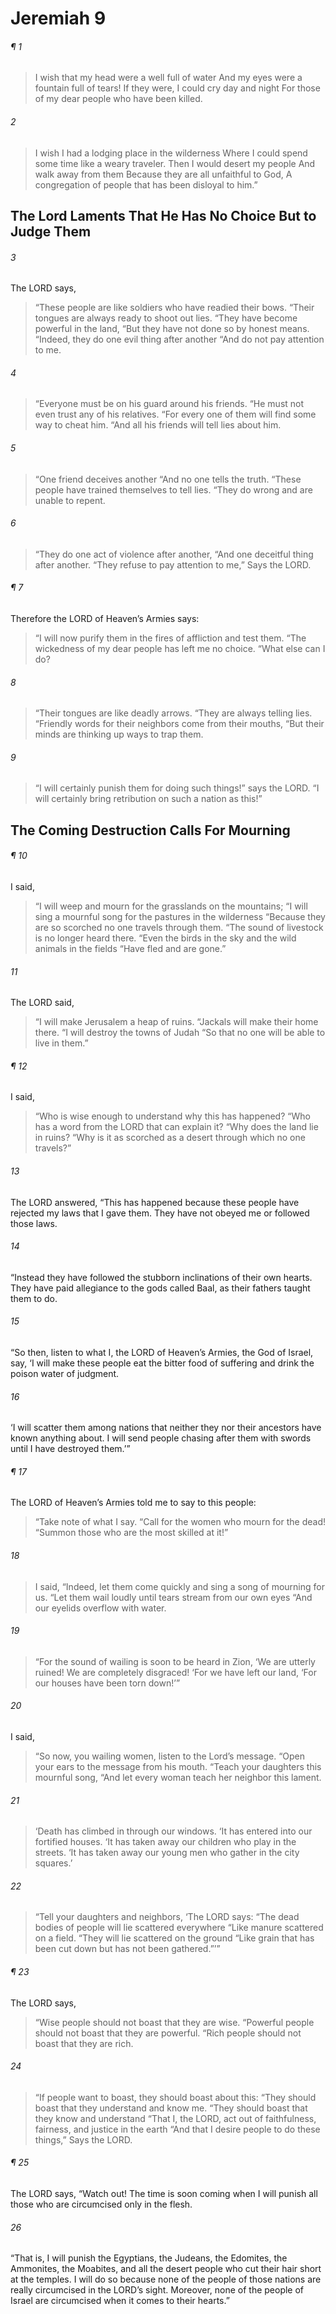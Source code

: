# Jeremiah 9
###### ¶ 1
>  I wish that my head were a well full of water
> And my eyes were a fountain full of tears!
> If they were, I could cry day and night
> For those of my dear people who have been killed.
###### 2
>  I wish I had a lodging place in the wilderness
> Where I could spend some time like a weary traveler.
> Then I would desert my people
> And walk away from them
> Because they are all unfaithful to God,
> A congregation of people that has been disloyal to him.”
## The Lord Laments That He Has No Choice But to Judge Them
###### 3
The LORD says,
> “These people are like soldiers who have readied their bows.
> “Their tongues are always ready to shoot out lies.
> “They have become powerful in the land,
> “But they have not done so by honest means.
> “Indeed, they do one evil thing after another
> “And do not pay attention to me.
###### 4
> “Everyone must be on his guard around his friends.
> “He must not even trust any of his relatives.
> “For every one of them will find some way to cheat him.
> “And all his friends will tell lies about him.
###### 5
> “One friend deceives another
> “And no one tells the truth.
> “These people have trained themselves to tell lies.
> “They do wrong and are unable to repent.
###### 6
> “They do one act of violence after another,
> “And one deceitful thing after another.
> “They refuse to pay attention to me,”
> Says the LORD.
###### ¶ 7
Therefore the LORD of Heaven’s Armies says:
> “I will now purify them in the fires of affliction and test them.
> “The wickedness of my dear people has left me no choice.
> “What else can I do?
###### 8
> “Their tongues are like deadly arrows.
> “They are always telling lies.
> “Friendly words for their neighbors come from their mouths,
> “But their minds are thinking up ways to trap them.
###### 9
> “I will certainly punish them for doing such things!” says the LORD.
> “I will certainly bring retribution on such a nation as this!”
## The Coming Destruction Calls For Mourning
###### ¶ 10
I said,
> “I will weep and mourn for the grasslands on the mountains;
> “I will sing a mournful song for the pastures in the wilderness
> “Because they are so scorched no one travels through them.
> “The sound of livestock is no longer heard there.
> “Even the birds in the sky and the wild animals in the fields
> “Have fled and are gone.”
###### 11
The LORD said,
> “I will make Jerusalem a heap of ruins.
> “Jackals will make their home there.
> “I will destroy the towns of Judah
> “So that no one will be able to live in them.”
###### ¶ 12
I said,
> “Who is wise enough to understand why this has happened?
> “Who has a word from the LORD that can explain it?
> “Why does the land lie in ruins?
> “Why is it as scorched as a desert through which no one travels?”
###### 13
The LORD answered, “This has happened because these people have rejected my laws that I gave them. They have not obeyed me or followed those laws.
###### 14
“Instead they have followed the stubborn inclinations of their own hearts. They have paid allegiance to the gods called Baal, as their fathers taught them to do.
###### 15
“So then, listen to what I, the LORD of Heaven’s Armies, the God of Israel, say, ‘I will make these people eat the bitter food of suffering and drink the poison water of judgment.
###### 16
‘I will scatter them among nations that neither they nor their ancestors have known anything about. I will send people chasing after them with swords until I have destroyed them.’”
###### ¶ 17
The LORD of Heaven’s Armies told me to say to this people:
> “Take note of what I say.
> “Call for the women who mourn for the dead!
> “Summon those who are the most skilled at it!”
###### 18
> I said, “Indeed, let them come quickly and sing a song of mourning for us.
> “Let them wail loudly until tears stream from our own eyes
> “And our eyelids overflow with water.
###### 19
> “For the sound of wailing is soon to be heard in Zion,
> ‘We are utterly ruined! We are completely disgraced!
> ‘For we have left our land,
> ‘For our houses have been torn down!’”
###### 20
I said,
> “So now, you wailing women, listen to the Lord’s message.
> “Open your ears to the message from his mouth.
> “Teach your daughters this mournful song,
> “And let every woman teach her neighbor this lament.
###### 21
> ‘Death has climbed in through our windows.
> ‘It has entered into our fortified houses.
> ‘It has taken away our children who play in the streets.
> ‘It has taken away our young men who gather in the city squares.’
###### 22
> “Tell your daughters and neighbors, ‘The LORD says:
> “The dead bodies of people will lie scattered everywhere
> “Like manure scattered on a field.
> “They will lie scattered on the ground
> “Like grain that has been cut down but has not been gathered.”’”
###### ¶ 23
The LORD says,
> “Wise people should not boast that they are wise.
> “Powerful people should not boast that they are powerful.
> “Rich people should not boast that they are rich.
###### 24
> “If people want to boast, they should boast about this:
> “They should boast that they understand and know me.
> “They should boast that they know and understand
> “That I, the LORD, act out of faithfulness, fairness, and justice in the earth
> “And that I desire people to do these things,”
> Says the LORD.
###### ¶ 25
The LORD says, “Watch out! The time is soon coming when I will punish all those who are circumcised only in the flesh.
###### 26
“That is, I will punish the Egyptians, the Judeans, the Edomites, the Ammonites, the Moabites, and all the desert people who cut their hair short at the temples. I will do so because none of the people of those nations are really circumcised in the LORD’s sight. Moreover, none of the people of Israel are circumcised when it comes to their hearts.”

